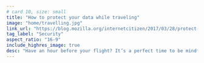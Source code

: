 ```yaml
---
# card 10, size: small
title: "How to protect your data while traveling"
image: "home/travelling.jpg"
link_url: "https://blog.mozilla.org/internetcitizen/2017/03/28/protect-privacy-traveling/?utm_source=www.mozilla.org&utm_medium=referral&utm_campaign=homepage&utm_content=card"
tag_label: "Security"
aspect_ratio: "16-9"
include_highres_image: true
desc: "Have an hour before your flight? It’s a perfect time to be mindful of your data privacy and health — on and offline."
---
```

